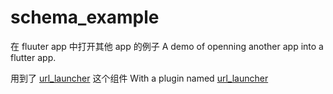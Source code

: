 # schema_example

在 fluuter app 中打开其他 app 的例子
A demo of openning another app into a flutter app.

用到了 [url_launcher] 这个组件
With a plugin named [url_launcher]

[url_launcher]: https://pub.dartlang.org/packages/url_launcher#-readme-tab-